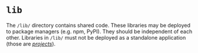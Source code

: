 # `lib`

The `/lib/` directory contains shared code. These libraries may be deployed to package managers (e.g. npm, PyPI). They should be independent of each other. Libraries in `/lib/` must not be deployed as a standalone application (those are [_projects_](../projects/)).
